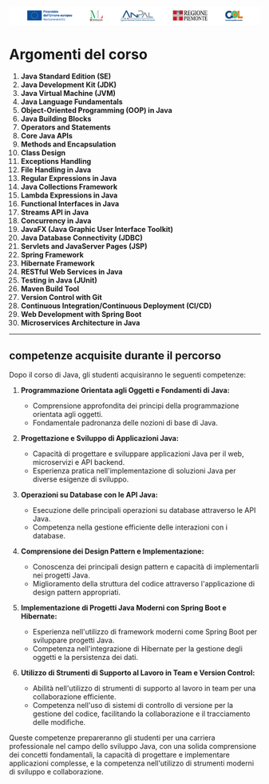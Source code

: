 ![logo](loghi.png)

# Argomenti del corso

1. **Java Standard Edition (SE)**
2. **Java Development Kit (JDK)**
3. **Java Virtual Machine (JVM)**
4. **Java Language Fundamentals**
5. **Object-Oriented Programming (OOP) in Java**
6. **Java Building Blocks**
7. **Operators and Statements**
8. **Core Java APIs**
9. **Methods and Encapsulation**
10. **Class Design**
11. **Exceptions Handling**
12. **File Handling in Java**
13. **Regular Expressions in Java**
14. **Java Collections Framework**
15. **Lambda Expressions in Java**
16. **Functional Interfaces in Java**
17. **Streams API in Java**
18. **Concurrency in Java**
19. **JavaFX (Java Graphic User Interface Toolkit)**
20. **Java Database Connectivity (JDBC)**
21. **Servlets and JavaServer Pages (JSP)**
22. **Spring Framework**
23. **Hibernate Framework**
24. **RESTful Web Services in Java**
25. **Testing in Java (JUnit)**
26. **Maven Build Tool**
27. **Version Control with Git**
28. **Continuous Integration/Continuous Deployment (CI/CD)**
29. **Web Development with Spring Boot**
30. **Microservices Architecture in Java**

---

## competenze acquisite durante il percorso

Dopo il corso di Java, gli studenti acquisiranno le seguenti competenze:

1. **Programmazione Orientata agli Oggetti e Fondamenti di Java:**
   - Comprensione approfondita dei principi della programmazione orientata agli oggetti.
   - Fondamentale padronanza delle nozioni di base di Java.

2. **Progettazione e Sviluppo di Applicazioni Java:**
   - Capacità di progettare e sviluppare applicazioni Java per il web, microservizi e API backend.
   - Esperienza pratica nell'implementazione di soluzioni Java per diverse esigenze di sviluppo.

3. **Operazioni su Database con le API Java:**
   - Esecuzione delle principali operazioni su database attraverso le API Java.
   - Competenza nella gestione efficiente delle interazioni con i database.

4. **Comprensione dei Design Pattern e Implementazione:**
   - Conoscenza dei principali design pattern e capacità di implementarli nei progetti Java.
   - Miglioramento della struttura del codice attraverso l'applicazione di design pattern appropriati.

5. **Implementazione di Progetti Java Moderni con Spring Boot e Hibernate:**
   - Esperienza nell'utilizzo di framework moderni come Spring Boot per sviluppare progetti Java.
   - Competenza nell'integrazione di Hibernate per la gestione degli oggetti e la persistenza dei dati.

6. **Utilizzo di Strumenti di Supporto al Lavoro in Team e Version Control:**
   - Abilità nell'utilizzo di strumenti di supporto al lavoro in team per una collaborazione efficiente.
   - Competenza nell'uso di sistemi di controllo di versione per la gestione del codice, facilitando la collaborazione e il tracciamento delle modifiche.

Queste competenze prepareranno gli studenti per una carriera professionale nel campo dello sviluppo Java, con una solida comprensione dei concetti fondamentali, la capacità di progettare e implementare applicazioni complesse, e la competenza nell'utilizzo di strumenti moderni di sviluppo e collaborazione.
